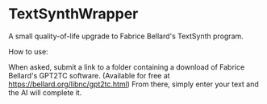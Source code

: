 # TextSynthWrapper
A small quality-of-life upgrade to Fabrice Bellard's TextSynth program.

How to use:

When asked, submit a link to a folder containing a download of Fabrice Bellard's GPT2TC software. (Available for free at https://bellard.org/libnc/gpt2tc.html)
From there, simply enter your text and the AI will complete it.
